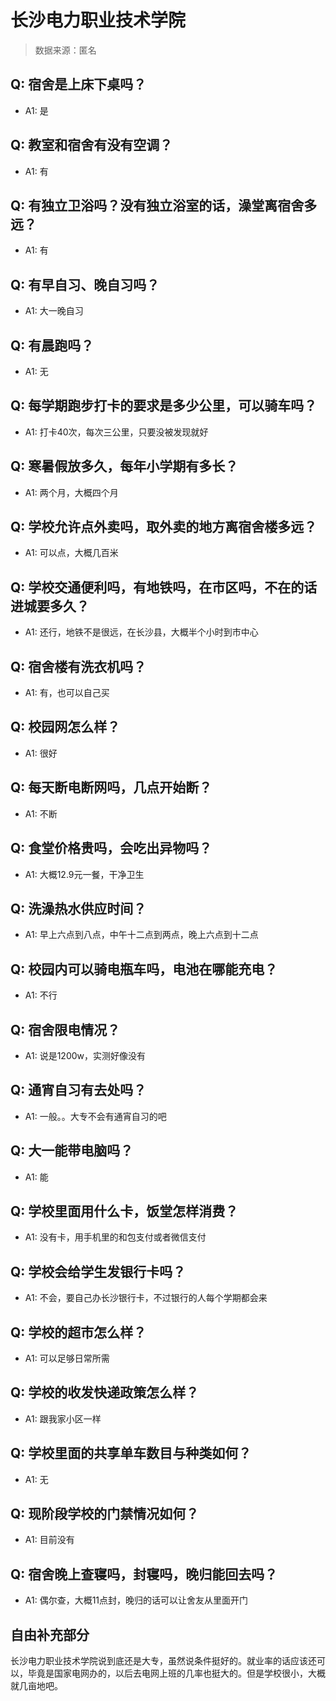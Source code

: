 # 长沙电力职业技术学院

> 数据来源：匿名

## Q: 宿舍是上床下桌吗？

- A1: 是

## Q: 教室和宿舍有没有空调？

- A1: 有

## Q: 有独立卫浴吗？没有独立浴室的话，澡堂离宿舍多远？

- A1: 有

## Q: 有早自习、晚自习吗？

- A1: 大一晚自习

## Q: 有晨跑吗？

- A1: 无

## Q: 每学期跑步打卡的要求是多少公里，可以骑车吗？

- A1: 打卡40次，每次三公里，只要没被发现就好

## Q: 寒暑假放多久，每年小学期有多长？

- A1: 两个月，大概四个月

## Q: 学校允许点外卖吗，取外卖的地方离宿舍楼多远？

- A1: 可以点，大概几百米

## Q: 学校交通便利吗，有地铁吗，在市区吗，不在的话进城要多久？

- A1: 还行，地铁不是很远，在长沙县，大概半个小时到市中心

## Q: 宿舍楼有洗衣机吗？

- A1: 有，也可以自己买

## Q: 校园网怎么样？

- A1: 很好

## Q: 每天断电断网吗，几点开始断？

- A1: 不断

## Q: 食堂价格贵吗，会吃出异物吗？

- A1: 大概12.9元一餐，干净卫生

## Q: 洗澡热水供应时间？

- A1: 早上六点到八点，中午十二点到两点，晚上六点到十二点

## Q: 校园内可以骑电瓶车吗，电池在哪能充电？

- A1: 不行

## Q: 宿舍限电情况？

- A1: 说是1200w，实测好像没有

## Q: 通宵自习有去处吗？

- A1: 一般。。大专不会有通宵自习的吧

## Q: 大一能带电脑吗？

- A1: 能

## Q: 学校里面用什么卡，饭堂怎样消费？

- A1: 没有卡，用手机里的和包支付或者微信支付

## Q: 学校会给学生发银行卡吗？

- A1: 不会，要自己办长沙银行卡，不过银行的人每个学期都会来

## Q: 学校的超市怎么样？

- A1: 可以足够日常所需

## Q: 学校的收发快递政策怎么样？

- A1: 跟我家小区一样

## Q: 学校里面的共享单车数目与种类如何？

- A1: 无

## Q: 现阶段学校的门禁情况如何？

- A1: 目前没有

## Q: 宿舍晚上查寝吗，封寝吗，晚归能回去吗？

- A1: 偶尔查，大概11点封，晚归的话可以让舍友从里面开门

## 自由补充部分

长沙电力职业技术学院说到底还是大专，虽然说条件挺好的。就业率的话应该还可以，毕竟是国家电网办的，以后去电网上班的几率也挺大的。但是学校很小，大概就几亩地吧。